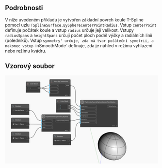 <!--- Autodesk.DesignScript.Geometry.TSpline.TSplineSurface.BySphereCenterPointRadius --->
<!--- 3W2XHZKQEZFB7P3OTUVOZUMCD3M7PKUFQZI42URWMPFARFIN2NVQ --->
## Podrobnosti
V níže uvedeném příkladu je vytvořen základní povrch koule T-Spline pomocí uzlu `TSplineSurface.BySphereCenterPointRadius`. Vstup `centerPoint` definuje počátek koule a vstup `radius` určuje její velikost. Vstupy `radiusSpans` a `heightSpans` určují počet ploch podél výšky a radiálních linií (poledníků). Vstup `symmetry' určuje, zda má tvar počáteční symetrii, a nakonec vstup `inSmoothMode` definuje, zda je náhled v režimu vyhlazení nebo režimu kvádru.

## Vzorový soubor

![Example](./3W2XHZKQEZFB7P3OTUVOZUMCD3M7PKUFQZI42URWMPFARFIN2NVQ_img.jpg)
